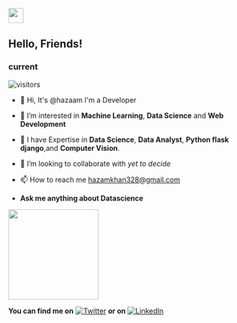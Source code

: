 <img src="https://raw.githubusercontent.com/MartinHeinz/MartinHeinz/master/wave.gif" width="30px"> <h2>Hello, Friends! </h2>



<h3>current</h3>


![visitors](https://visitor-badge.glitch.me/badge?page_id=${your.hazam328}.${your.repo.id})


- 👋 Hi, It's @hazaam I'm a Developer


- 👀 I’m interested in **Machine Learning**, **Data Science** and **Web Development**


- 🌱 I have Expertise in  **Data Science**, **Data Analyst**, **Python flask** **django**,and **Computer Vision**.


- 💞️ I’m looking to collaborate with _yet to decide_


- 📫 How to reach me hazamkhan328@gmail.com

- **Ask me anything about Datascience**







<img height="180em" src="https://github-readme-stats.vercel.app/api?username=hazam328&show_icons=true&hide_border=true&&count_private=true&include_all_commits=true" />


<!-- Actual text -->

**You can find me on** [![Twitter][1.2]][1] **or on**  [![LinkedIn][2.2]][2]

<!-- Icons -->

[1.2]: http://i.imgur.com/wWzX9uB.png (twitter icon without padding)
[2.2]: https://raw.githubusercontent.com/MartinHeinz/MartinHeinz/master/linkedin-3-16.png (LinkedIn icon without padding)

<!-- Links to your social media accounts -->

[1]: https://twitter.com/hazamkhan
[2]: https://www.linkedin.com/in/hazam-khan-52a86b1aa/
<!---
hazam328/hazam328 is a ✨ special ✨ repository because its `README.md` (this file) appears on your GitHub profile.
You can click the Preview link to take a look at your changes.
--->
